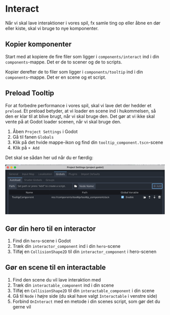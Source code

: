 # Interact

Når vi skal lave interaktioner i vores spil, fx samle ting op eller åbne en dør eller kiste, skal vi bruge to nye komponenter.

## Kopier komponenter

Start med at kopiere de fire filer som ligger i `components/interact` ind i din `components`-mappe. Det er de to scener og de to scripts.

Kopier derefter de to filer som ligger i `components/tooltip` ind i din `components`-mappe. Det er en scene og et script.

## Preload Tooltip

For at forbedre performance i vores spil, skal vi lave det der hedder et `preload`. Et preload betyder, at vi loader en scene ind i hukommelsen, så den er klar til at blive brugt, når vi skal bruge den. Det gør at vi ikke skal vente på at Godot loader scenen, når vi skal bruge den.

1. Åben `Project Settings` i Godot
2. Gå til fanen `Globals`
3. Klik på det hvide mappe-ikon og find din `tooltip_component.tscn`-scene
4. Klik på `+ Add`

Det skal se sådan her ud når du er færdig:

![interact.png](./images/interact_1.png)

## Gør din hero til en interactor

1. Find din `hero`-scene i Godot
2. Træk din `interactor_component` ind i din `hero`-scene
3. Tilføj en `CollisionShape2D` til din `interactor_component` i hero-scenen

## Gør en scene til en interactable

1. Find den scene du vil lave interaktion med
2. Træk din `interactable_component` ind i din scene
3. Tilføj en `CollisionShape2D` til din `interactable_component` i din scene
4. Gå til `Node` i højre side (du skal have valgt `Interactable` i venstre side)
5. Forbind `OnInteract` med en metode i din scenes script, som gør det du gerne vil